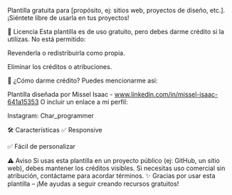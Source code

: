 Plantilla gratuita para [propósito, ej: sitios web, proyectos de diseño, etc.]. ¡Siéntete libre de usarla en tus proyectos!

📜 Licencia
Esta plantilla es de uso gratuito, pero debes darme crédito si la utilizas. No está permitido:

Revenderla o redistribuirla como propia.

Eliminar los créditos o atribuciones.

👏 ¿Cómo darme crédito?
Puedes mencionarme así:

Plantilla diseñada por Missel Isaac - www.linkedin.com/in/missel-isaac-641a15353
O incluir un enlace a mi perfil:

Instagram: Char_programmer

🛠️ Características
✅ Responsive

✅ Fácil de personalizar


⚠️ Aviso
Si usas esta plantilla en un proyecto público (ej: GitHub, un sitio web), debes mantener los créditos visibles. Si necesitas uso comercial sin atribución, contáctame para acordar términos.
✨ Gracias por usar esta plantilla – ¡Me ayudas a seguir creando recursos gratuitos!
